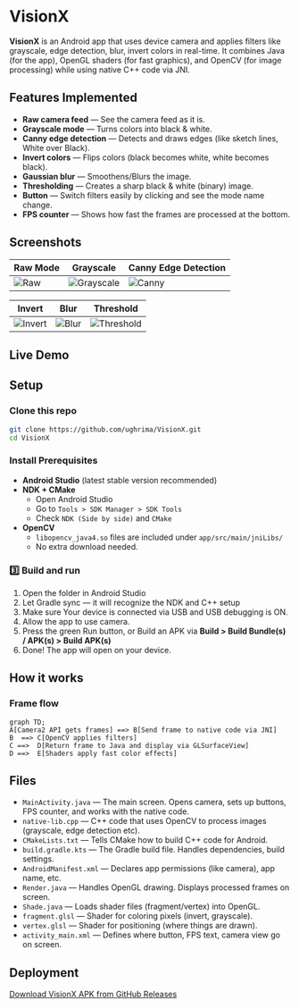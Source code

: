 # VisionX

**VisionX** is an Android app that uses device camera and applies filters like grayscale, edge detection, blur, invert colors in real-time. It combines Java (for the app), OpenGL shaders (for fast graphics), and OpenCV (for image processing) while using native C++ code via JNI.


## Features Implemented

- **Raw camera feed** — See the camera feed as it is.
- **Grayscale mode** — Turns colors into black & white.
- **Canny edge detection** — Detects and draws edges (like sketch lines, White over Black).
- **Invert colors** — Flips colors (black becomes white, white becomes black).
- **Gaussian blur** — Smoothens/Blurs the image.
- **Thresholding** — Creates a sharp black & white (binary) image.
- **Button** — Switch filters easily by clicking and see the mode name change.
- **FPS counter** — Shows how fast the frames are processed at the bottom.


## Screenshots

| Raw Mode | Grayscale | Canny Edge Detection |
|----------|-----------|---------------------|
| ![Raw](https://github.com/user-attachments/assets/1fc67527-0116-4525-9bb7-e665761093d1) | ![Grayscale](https://github.com/user-attachments/assets/995925bf-d4db-4be1-a4ab-1cc90aca9d9e) | ![Canny](https://github.com/user-attachments/assets/71fe3fef-52a0-4740-9c74-ee4c55bf1bb1) |

| Invert | Blur | Threshold |
|--------|-------|-----------|
| ![Invert](https://github.com/user-attachments/assets/4a8dcda5-7b45-4b5d-a375-fdea4049cbd1) | ![Blur](https://github.com/user-attachments/assets/61e6b3df-7e79-4750-883d-61fd4bdd91ed) | ![Threshold](https://github.com/user-attachments/assets/b030c138-2c37-41a6-abd7-3f522017e7ff) |



## Live Demo 


## Setup

### Clone this repo

```bash
git clone https://github.com/ughrima/VisionX.git
cd VisionX
````

### Install Prerequisites

* **Android Studio** (latest stable version recommended)
* **NDK + CMake**
  * Open Android Studio
  * Go to `Tools > SDK Manager > SDK Tools`
  * Check  `NDK (Side by side)` and `CMake`
* **OpenCV**
  * `libopencv_java4.so` files are included under `app/src/main/jniLibs/`
  * No extra download needed.
  
### 3️⃣ Build and run

1. Open the folder in Android Studio
2. Let Gradle sync — it will recognize the NDK and C++ setup
3. Make sure Your device is connected via USB and USB debugging is ON.
4. Allow the app to use camera.
5. Press the green Run button, or Build an APK via
**Build > Build Bundle(s) / APK(s) > Build APK(s)**
7. Done!  The app will open on your device.

## How it works

### Frame flow

```mermaid
graph TD;
A[Camera2 API gets frames] ==> B[Send frame to native code via JNI]
B  ==> C[OpenCV applies filters]
C ==>  D[Return frame to Java and display via GLSurfaceView]
D ==>  E[Shaders apply fast color effects]

```

## Files

* `MainActivity.java` — The main screen. Opens camera, sets up buttons, FPS counter, and works with the native code.
* `native-lib.cpp` — C++ code that uses OpenCV to process images (grayscale, edge detection etc).
* `CMakeLists.txt` — Tells CMake how to build  C++ code for Android.
* `build.gradle.kts` — The Gradle build file. Handles dependencies, build settings.
* `AndroidManifest.xml` — Declares app permissions (like camera), app name, etc.
* `Render.java` — Handles OpenGL drawing. Displays processed frames on screen.
* `Shade.java` — Loads shader files (fragment/vertex) into OpenGL.
* `fragment.glsl` — Shader for coloring pixels (invert, grayscale).
* `vertex.glsl` — Shader for positioning (where things are drawn).
* `activity_main.xml` — Defines where button, FPS text, camera view go on screen.

 ## Deployment

[Download VisionX APK from GitHub Releases](https://github.com/ughrima/VisionX/releases/latest)



